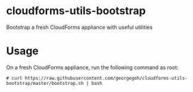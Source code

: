 # cloudforms-utils-bootstrap
Bootstrap a fresh CloudForms appliance with useful utilities

# Usage
On a fresh CloudForms appliance, run the following command as root:

    # curl https://raw.githubusercontent.com/georgegoh/cloudforms-utils-bootstrap/master/bootstrap.sh | bash

